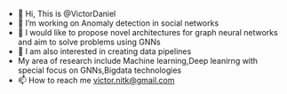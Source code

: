 - 👋 Hi, This is @VictorDaniel
- 👀 I’m working on Anomaly detection in social networks 
- 🌱 I would like to propose novel architectures for graph neural networks and aim to solve problems using GNNs
- 💞️ I am also interested in creating data pipelines
- My area of research include Machine learning,Deep leanirng with special focus on GNNs,Bigdata technologies
- 📫 How to reach me victor.nitk@gmail.com

<!---
victordaniel/victordaniel is a ✨ special ✨ repository because its `README.md` (this file) appears on your GitHub profile.
You can click the Preview link to take a look at your changes.
--->
